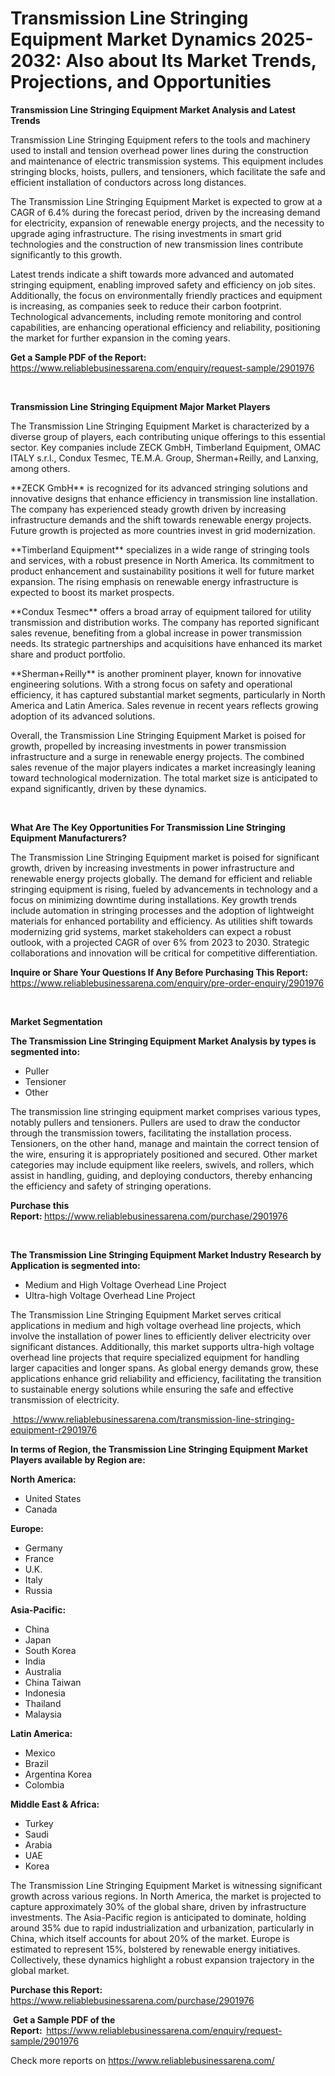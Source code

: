 <p><h1>Transmission Line Stringing Equipment Market Dynamics 2025-2032: Also about Its Market Trends, Projections, and Opportunities</h1></p><p><strong>Transmission Line Stringing Equipment Market Analysis and Latest Trends</strong></p>
<p><p>Transmission Line Stringing Equipment refers to the tools and machinery used to install and tension overhead power lines during the construction and maintenance of electric transmission systems. This equipment includes stringing blocks, hoists, pullers, and tensioners, which facilitate the safe and efficient installation of conductors across long distances.</p><p>The Transmission Line Stringing Equipment Market is expected to grow at a CAGR of 6.4% during the forecast period, driven by the increasing demand for electricity, expansion of renewable energy projects, and the necessity to upgrade aging infrastructure. The rising investments in smart grid technologies and the construction of new transmission lines contribute significantly to this growth.</p><p>Latest trends indicate a shift towards more advanced and automated stringing equipment, enabling improved safety and efficiency on job sites. Additionally, the focus on environmentally friendly practices and equipment is increasing, as companies seek to reduce their carbon footprint. Technological advancements, including remote monitoring and control capabilities, are enhancing operational efficiency and reliability, positioning the market for further expansion in the coming years.</p></p>
<p><strong>Get a Sample PDF of the Report:&nbsp;</strong> <a href="https://www.reliablebusinessarena.com/enquiry/request-sample/2901976?utm_campaign=2383&utm_medium=2&utm_source=Github&utm_content=ia&utm_term=11032025&utm_id=transmission-line-stringing-equipment">https://www.reliablebusinessarena.com/enquiry/request-sample/2901976</a></p>
<p>&nbsp;</p>
<p><strong>Transmission Line Stringing Equipment Major Market Players</strong></p>
<p><p>The Transmission Line Stringing Equipment Market is characterized by a diverse group of players, each contributing unique offerings to this essential sector. Key companies include ZECK GmbH, Timberland Equipment, OMAC ITALY s.r.l., Condux Tesmec, TE.M.A. Group, Sherman+Reilly, and Lanxing, among others.</p><p>**ZECK GmbH** is recognized for its advanced stringing solutions and innovative designs that enhance efficiency in transmission line installation. The company has experienced steady growth driven by increasing infrastructure demands and the shift towards renewable energy projects. Future growth is projected as more countries invest in grid modernization.</p><p>**Timberland Equipment** specializes in a wide range of stringing tools and services, with a robust presence in North America. Its commitment to product enhancement and sustainability positions it well for future market expansion. The rising emphasis on renewable energy infrastructure is expected to boost its market prospects.</p><p>**Condux Tesmec** offers a broad array of equipment tailored for utility transmission and distribution works. The company has reported significant sales revenue, benefiting from a global increase in power transmission needs. Its strategic partnerships and acquisitions have enhanced its market share and product portfolio.</p><p>**Sherman+Reilly** is another prominent player, known for innovative engineering solutions. With a strong focus on safety and operational efficiency, it has captured substantial market segments, particularly in North America and Latin America. Sales revenue in recent years reflects growing adoption of its advanced solutions.</p><p>Overall, the Transmission Line Stringing Equipment Market is poised for growth, propelled by increasing investments in power transmission infrastructure and a surge in renewable energy projects. The combined sales revenue of the major players indicates a market increasingly leaning toward technological modernization. The total market size is anticipated to expand significantly, driven by these dynamics.</p></p>
<p>&nbsp;</p>
<p><strong>What Are The Key Opportunities For Transmission Line Stringing Equipment Manufacturers?</strong></p>
<p><p>The Transmission Line Stringing Equipment market is poised for significant growth, driven by increasing investments in power infrastructure and renewable energy projects globally. The demand for efficient and reliable stringing equipment is rising, fueled by advancements in technology and a focus on minimizing downtime during installations. Key growth trends include automation in stringing processes and the adoption of lightweight materials for enhanced portability and efficiency. As utilities shift towards modernizing grid systems, market stakeholders can expect a robust outlook, with a projected CAGR of over 6% from 2023 to 2030. Strategic collaborations and innovation will be critical for competitive differentiation.</p></p>
<p><strong>Inquire or Share Your Questions If Any Before Purchasing This Report:</strong> <a href="https://www.reliablebusinessarena.com/enquiry/pre-order-enquiry/2901976?utm_campaign=2383&utm_medium=2&utm_source=Github&utm_content=ia&utm_term=11032025&utm_id=transmission-line-stringing-equipment">https://www.reliablebusinessarena.com/enquiry/pre-order-enquiry/2901976</a></p>
<p>&nbsp;</p>
<p><strong>Market Segmentation</strong></p>
<p><strong>The Transmission Line Stringing Equipment Market Analysis by types is segmented into:</strong></p>
<p><ul><li>Puller</li><li>Tensioner</li><li>Other</li></ul></p>
<p><p>The transmission line stringing equipment market comprises various types, notably pullers and tensioners. Pullers are used to draw the conductor through the transmission towers, facilitating the installation process. Tensioners, on the other hand, manage and maintain the correct tension of the wire, ensuring it is appropriately positioned and secured. Other market categories may include equipment like reelers, swivels, and rollers, which assist in handling, guiding, and deploying conductors, thereby enhancing the efficiency and safety of stringing operations.</p></p>
<p><strong>Purchase this Report:&nbsp;</strong><a href="https://www.reliablebusinessarena.com/purchase/2901976?utm_campaign=2383&utm_medium=2&utm_source=Github&utm_content=ia&utm_term=11032025&utm_id=transmission-line-stringing-equipment">https://www.reliablebusinessarena.com/purchase/2901976</a></p>
<p>&nbsp;</p>
<p><strong>The Transmission Line Stringing Equipment Market Industry Research by Application is segmented into:</strong></p>
<p><ul><li>Medium and High Voltage Overhead Line Project</li><li>Ultra-high Voltage Overhead Line Project</li></ul></p>
<p><p>The Transmission Line Stringing Equipment Market serves critical applications in medium and high voltage overhead line projects, which involve the installation of power lines to efficiently deliver electricity over significant distances. Additionally, this market supports ultra-high voltage overhead line projects that require specialized equipment for handling larger capacities and longer spans. As global energy demands grow, these applications enhance grid reliability and efficiency, facilitating the transition to sustainable energy solutions while ensuring the safe and effective transmission of electricity.</p></p>
<p><a href="https://www.reliablebusinessarena.com/transmission-line-stringing-equipment-r2901976?utm_campaign=2383&utm_medium=2&utm_source=Github&utm_content=ia&utm_term=11032025&utm_id=transmission-line-stringing-equipment">&nbsp;https://www.reliablebusinessarena.com/transmission-line-stringing-equipment-r2901976</a></p>
<p><strong>In terms of Region, the Transmission Line Stringing Equipment Market Players available by Region are:</strong></p>
<p>
    <p> <strong> North America: </strong>
        <ul>
            <li>United States</li>
            <li>Canada</li>
        </ul>
        </p> 
    <p> <strong> Europe: </strong>
        <ul>
            <li>Germany</li>
            <li>France</li>
            <li>U.K.</li>
            <li>Italy</li>
            <li>Russia</li>
        </ul>
        </p> 
    <p> <strong> Asia-Pacific: </strong>
        <ul>
            <li>China</li>
            <li>Japan</li>
            <li>South Korea</li>
            <li>India</li>
            <li>Australia</li>
            <li>China Taiwan</li>
            <li>Indonesia</li>
            <li>Thailand</li>
            <li>Malaysia</li>
        </ul>
        </p> 
    <p> <strong> Latin America: </strong>
        <ul>
            <li>Mexico</li>
            <li>Brazil</li>
            <li>Argentina Korea</li>
            <li>Colombia</li>
        </ul>
        </p> 
    <p> <strong> Middle East & Africa: </strong>
        <ul>
            <li>Turkey</li>
            <li>Saudi</li>
            <li>Arabia</li>
            <li>UAE</li>
            <li>Korea</li>
        </ul>
    </p>
    </p>
<p><p>The Transmission Line Stringing Equipment Market is witnessing significant growth across various regions. In North America, the market is projected to capture approximately 30% of the global share, driven by infrastructure investments. The Asia-Pacific region is anticipated to dominate, holding around 35% due to rapid industrialization and urbanization, particularly in China, which itself accounts for about 20% of the market. Europe is estimated to represent 15%, bolstered by renewable energy initiatives. Collectively, these dynamics highlight a robust expansion trajectory in the global market.</p></p>
<p><strong>Purchase this Report: </strong><a href="https://www.reliablebusinessarena.com/purchase/2901976?utm_campaign=2383&utm_medium=2&utm_source=Github&utm_content=ia&utm_term=11032025&utm_id=transmission-line-stringing-equipment">https://www.reliablebusinessarena.com/purchase/2901976</a></p>
<p>&nbsp;<strong>Get a Sample PDF of the Report:&nbsp;&nbsp;</strong><a href="https://www.reliablebusinessarena.com/enquiry/request-sample/2901976?utm_campaign=2383&utm_medium=2&utm_source=Github&utm_content=ia&utm_term=11032025&utm_id=transmission-line-stringing-equipment">https://www.reliablebusinessarena.com/enquiry/request-sample/2901976</a></p>
<p><strong></strong></p>
<p>Check more reports on <a href="https://www.reliablebusinessarena.com/?utm_campaign=2383&utm_medium=2&utm_source=Github&utm_content=ia&utm_term=11032025&utm_id=transmission-line-stringing-equipment">https://www.reliablebusinessarena.com/</a></p>